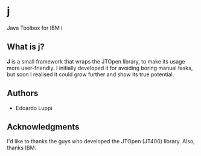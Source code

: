 # j
Java Toolbox for IBM i

## What is j?
**J** is a small framework that wraps the JTOpen library, to make its usage more user-friendly.
I initially developed it for avoiding boring manual tasks, but soon I realised it could grow further and show its true potential.

## Authors
* Edoardo Luppi

## Acknowledgments
I'd like to thanks the guys who developed the JTOpen (JT400) library.
Also, thanks IBM.
